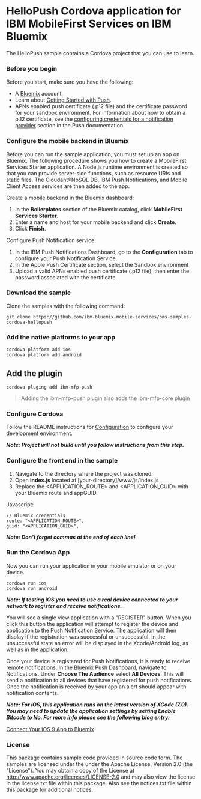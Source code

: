 # HelloPush Cordova application for IBM MobileFirst Services on IBM Bluemix

The HelloPush sample contains a Cordova project that you can use to learn.

### Before you begin

Before you start, make sure you have the following:

- A [Bluemix](http://bluemix.net) account.
- Learn about [Getting Started with Push](https://www.ng.bluemix.net/docs/services/mobilepush/index.html).
- APNs enabled push certificate (.p12 file) and the certificate password for your sandbox environment. For information about how to obtain a p.12 certificate, see the [configuring credentials for a notification provider](https://www.ng.bluemix.net/docs/services/mobilepush/index.html#push_provider) section in the Push documentation.

### Configure the mobile backend in Bluemix

Before you can run the sample application, you must set up an app on Bluemix.  The following procedure shows you how to create a MobileFirst Services Starter application. A Node.js runtime environment is created so that you can provide server-side functions, such as resource URIs and static files. The Cloudant®NoSQL DB, IBM Push Notifications, and Mobile Client Access services are then added to the app.

Create a mobile backend in the  Bluemix dashboard:

1.	In the **Boilerplates** section of the Bluemix catalog, click **MobileFirst Services Starter**.
2.	Enter a name and host for your mobile backend and click **Create**.
3.	Click **Finish**.

Configure Push Notification service:

1.	In the IBM Push Notifications Dashboard, go to the **Configuration** tab to configure your Push Notification Service.  
2.  In the Apple Push Certificate section, select the Sandbox environment
3.  Upload a valid APNs enabled push certificate (.p12 file), then enter the password associated with the certificate.

### Download the sample

Clone the samples with the following command:
	
	git clone https://github.com/ibm-bluemix-mobile-services/bms-samples-cordova-hellopush
	
### Add the native platforms to your app

	cordova platform add ios
	cordova platform add android
	
## Add the plugin

	cordova pluging add ibm-mfp-push
	
> Adding the ibm-mfp-push plugin also adds the ibm-mfp-core plugin
	
### Configure Cordova

Follow the README instructions for [Configuration](https://github.com/ibm-bluemix-mobile-services/bms-clientsdk-cordova-plugin-push/#configuration) to configure your development environment.

***Note: Project will not build until you follow instructions from this step.***
  
### Configure the front end in the sample

1. Navigate to the directory where the project was cloned.
2. Open **index.js** located at [your-directory]/www/js/index.js
3. Replace the \<APPLICATION_ROUTE\> and \<APPLICATION_GUID\> with your Bluemix route and appGUID.

Javascript:

	// Bluemix credentials
	route: "<APPLICATION_ROUTE>",
	guid: "<APPLICATION_GUID>",

***Note: Don't forget commas at the end of each line!***

### Run the Cordova App

Now you can run your application in your mobile emulator or on your device.

	cordova run ios
	cordova run android

***Note: If testing iOS you need to use a real device connected to your network to register and receive notifications.***

You will see a single view application with a "REGISTER" button. When you click this button the application will attempt to register the device and application to the Push Notification Service. The application will then display if the registration was successful or unsuccessful. In the unsuccessful state an error will be displayed in the Xcode/Android log, as well as in the application.

Once your device is registered for Push Notifications, it is ready to receive remote notifications. In the Bluemix Push Dashboard, navigate to Notifications. Under **Choose The Audience** select **All Devices**. This will send a notification to all devices that have registered for push notifications. Once the notification is received by your app an alert should appear with notification contents.

***Note: For iOS, this application runs on the latest version of XCode (7.0). You may need to update the application settings by setting Enable Bitcode to No. For more info please see the following blog entry:***

[Connect Your iOS 9 App to Bluemix](https://developer.ibm.com/bluemix/2015/09/16/connect-your-ios-9-app-to-bluemix/)

### License

This package contains sample code provided in source code form. The samples are licensed under the under the Apache License, Version 2.0 (the "License"). You may obtain a copy of the License at http://www.apache.org/licenses/LICENSE-2.0 and may also view the license in the license.txt file within this package. Also see the notices.txt file within this package for additional notices.
